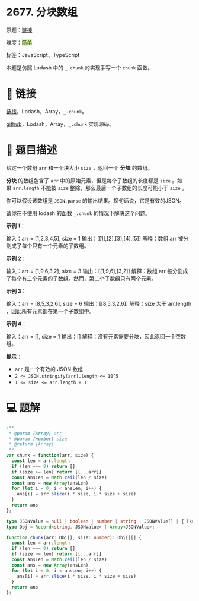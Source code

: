 # 2677. 分块数组

原题：[链接](https://leetcode.cn/problems/chunk-array/description/)

难度：<font style="background:#DBF1B7;color:#2A4200">简单</font>

标签：JavaScript、TypeScript



本题是仿照 Lodash 中的 `_.chunk` 的实现手写一个 `chunk` 函数。

# 🔗 链接
[链接](https://lodash.com/docs/4.17.15#chunk)，Lodash，Array，`_.chunk`。

[github](https://github.com/lodash/lodash/blob/4.17.15/lodash.js#L6839)，Lodash，Array，`_.chunk` 实现源码。

# 📝 题目描述
给定一个数组 `arr` 和一个块大小 `size` ，返回一个 **分块** 的数组。

**分块** 的数组包含了 `arr` 中的原始元素，但是每个子数组的长度都是 `size` 。如果 `arr.length` 不能被 `size` 整除，那么最后一个子数组的长度可能小于 `size` 。

你可以假设该数组是 `JSON.parse` 的输出结果。换句话说，它是有效的JSON。

请你在不使用 lodash 的函数 `_.chunk` 的情况下解决这个问题。



**示例 1：**

输入：arr = [1,2,3,4,5], size = 1
输出：[[1],[2],[3],[4],[5]]
解释：数组 arr 被分割成了每个只有一个元素的子数组。

**示例 2：**

输入：arr = [1,9,6,3,2], size = 3
输出：[[1,9,6],[3,2]]
解释：数组 arr 被分割成了每个有三个元素的子数组。然而，第二个子数组只有两个元素。

**示例 3：**

输入：arr = [8,5,3,2,6], size = 6
输出：[[8,5,3,2,6]]
解释：size 大于 arr.length ，因此所有元素都在第一个子数组中。

**示例 4：**

输入：arr = [], size = 1
输出：[]
解释：没有元素需要分块，因此返回一个空数组。



**提示：**

+ `arr` 是一个有效的 JSON 数组
+ `2 <= JSON.stringify(arr).length <= 10^5`
+ `1 <= size <= arr.length + 1`

# 💻 题解
```javascript
/**
 * @param {Array} arr
 * @param {number} size
 * @return {Array}
 */
var chunk = function(arr, size) {
  const len = arr.length
  if (len === 0) return []
  if (size >= len) return [[...arr]]
  const ansLen = Math.ceil(len / size)
  const ans = new Array(ansLen)
  for (let i = 0; i < ansLen; i++) {
    ans[i] = arr.slice(i * size, i * size + size)
  }
  return ans
};
```

```typescript
type JSONValue = null | boolean | number | string | JSONValue[] | { [key: string]: JSONValue };
type Obj = Record<string, JSONValue> | Array<JSONValue>;

function chunk(arr: Obj[], size: number): Obj[][] {
  const len = arr.length
  if (len === 0) return []
  if (size >= len) return [[...arr]]
  const ansLen = Math.ceil(len / size)
  const ans = new Array(ansLen)
  for (let i = 0; i < ansLen; i++) {
    ans[i] = arr.slice(i * size, i * size + size)
  }
  return ans
};
```

